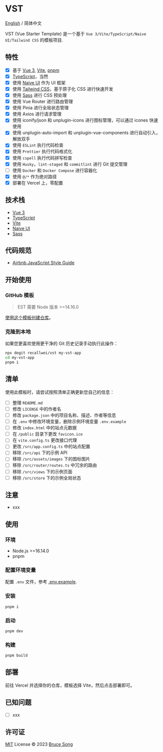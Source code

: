 # VST

[English](./README.md) / 简体中文

VST (Vue Starter Template) 是一个基于 `Vue 3/Vite/TypeScript/Naive UI/Tailwind CSS` 的模板项目.

## 特性

- [x] 基于 [Vue 3](https://cn.vuejs.org/), [Vite](https://cn.vitejs.dev/), [pnpm](https://pnpm.io/zh/)
- [x] [TypeScript](https://www.typescriptlang.org/)，当然
- [x] 使用 [Naive UI](https://www.naiveui.com/) 作为 UI 框架
- [x] 使用 [Tailwind CSS](https://tailwindcss.com/)，基于原子化 CSS 进行快速开发
- [x] 使用 [Sass](https://sass-lang.com/) 进行 CSS 预处理
- [x] 使用 Vue Router 进行路由管理
- [x] 使用 Pinia 进行全局状态管理
- [x] 使用 Axios 进行请求管理
- [x] 使用 iconify/json 和 unplugin-icons 进行图标管理，可以通过 icones 快速使用
- [x] 使用 unplugin-auto-import 和 unplugin-vue-components 进行自动引入，解放双手
- [x] 使用 `ESLint` 执行代码检查
- [x] 使用 `Prettier` 执行代码格式化
- [x] 使用 `cspell` 执行代码拼写检查
- [x] 使用 `Husky`，`lint-staged` 和 `commitlint` 进行 Git 提交管理
- [ ] 使用 `Docker` 和 `Docker Compose` 进行容器化
- [x] 使用 `@/*` 作为绝对路径
- [x] 部署在 Vercel 上，零配置

## 技术栈

- [Vue 3](https://cn.vuejs.org/)
- [TypeScript](https://www.typescriptlang.org/)
- [Vite](https://cn.vitejs.dev/)
- [Naive UI](https://www.naiveui.com/)
- [Sass](https://sass-lang.com/)

## 代码规范

- [Airbnb JavaScript Style Guide](https://github.com/airbnb/javascript)

## 开始使用

### GitHub 模板

> EST 需要 Node 版本 >=14.16.0

[使用这个模板创建仓库](https://github.com/recallwei/vst/generate)。

### 克隆到本地

如果您更喜欢使用更干净的 Git 历史记录手动执行此操作：

```bash
npx degit recallwei/vst my-vst-app
cd my-vst-app
pnpm i
```

## 清单

使用此模板时，请尝试按照清单正确更新您自己的信息：

- [ ] 整理 `README.md`
- [ ] 修改 `LICENSE` 中的作者名
- [ ] 修改 `package.json` 中的项目名称、描述、作者等信息
- [ ] 在 `.env` 中修改环境变量，删除示例环境变量 `.env.example`
- [ ] 修改 `index.html` 中的站点元数据
- [ ] 在 `/public` 目录下更改 `favicon.ico`
- [ ] 在 `vite.config.ts` 更改接口代理
- [ ] 更改 `/src/app.config.ts` 中的站点配置
- [ ] 移除 `/src/api` 下的示例 API
- [ ] 移除 `/src/assets/images` 下的图标图片
- [ ] 移除 `/src/router/routes.ts` 中冗余的路由
- [ ] 移除 `/src/views` 下的示例页面
- [ ] 移除 `/src/store` 下的示例全局状态

## 注意

- xxx

## 使用

### 环境

- Node.js >=16.14.0
- pnpm

### 配置环境变量

配置 `.env` 文件，参考 [.env.example](./.env.example).

### 安装

```bash
pnpm i
```

### 启动

```bash
pnpm dev
```

### 构建

```bash
pnpm build
```

## 部署

前往 Vercel 并选择你的仓库，模板选择 Vite，然后点击部署即可。

## 已知问题

- [ ] xxx

## 许可证

[MIT](/LICENSE) License &copy; 2023 [Bruce Song](https://github.com/recallwei)
